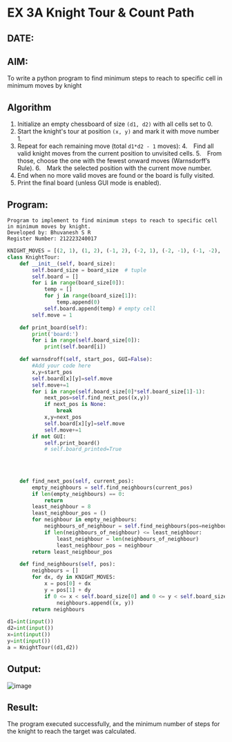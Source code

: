 # EX 3A Knight Tour & Count Path
## DATE:
## AIM:
To write a python program to find minimum steps to reach to specific cell in minimum moves by knight


## Algorithm

1. Initialize an empty chessboard of size `(d1, d2)` with all cells set to 0.
2. Start the knight's tour at position `(x, y)` and mark it with move number 1.
3. Repeat for each remaining move (total `d1*d2 - 1` moves):
4. Find all valid knight moves from the current position to unvisited cells.
5. From those, choose the one with the fewest onward moves (Warnsdorff’s Rule).
6. Mark the selected position with the current move number.
7. End when no more valid moves are found or the board is fully visited.
8. Print the final board (unless GUI mode is enabled).

## Program:
```
Program to implement to find minimum steps to reach to specific cell in minimum moves by knight.
Developed by: Bhuvanesh S R
Register Number: 212223240017
```
```py
KNIGHT_MOVES = [(2, 1), (1, 2), (-1, 2), (-2, 1), (-2, -1), (-1, -2), (1, -2), (2, -1)]
class KnightTour:
    def __init__(self, board_size):
        self.board_size = board_size  # tuple
        self.board = []
        for i in range(board_size[0]):
            temp = []
            for j in range(board_size[1]):
                temp.append(0)
            self.board.append(temp) # empty cell
        self.move = 1

    def print_board(self):
        print('board:')
        for i in range(self.board_size[0]):
            print(self.board[i])

    def warnsdroff(self, start_pos, GUI=False):
        #Add your code here
        x,y=start_pos
        self.board[x][y]=self.move
        self.move+=1
        for i in range(self.board_size[0]*self.board_size[1]-1):
            next_pos=self.find_next_pos((x,y))
            if next_pos is None:
                break
            x,y=next_pos
            self.board[x][y]=self.move
            self.move+=1
        if not GUI:
            self.print_board()
            # self.board_printed=True
            
            
        

    def find_next_pos(self, current_pos):
        empty_neighbours = self.find_neighbours(current_pos)
        if len(empty_neighbours) == 0:
            return
        least_neighbour = 8
        least_neighbour_pos = ()
        for neighbour in empty_neighbours:
            neighbours_of_neighbour = self.find_neighbours(pos=neighbour)
            if len(neighbours_of_neighbour) <= least_neighbour:
                least_neighbour = len(neighbours_of_neighbour)
                least_neighbour_pos = neighbour
        return least_neighbour_pos

    def find_neighbours(self, pos):
        neighbours = []
        for dx, dy in KNIGHT_MOVES:
            x = pos[0] + dx
            y = pos[1] + dy
            if 0 <= x < self.board_size[0] and 0 <= y < self.board_size[1] and self.board[x][y] == 0:
                neighbours.append((x, y))
        return neighbours

d1=int(input())
d2=int(input())
x=int(input())
y=int(input())
a = KnightTour((d1,d2))
```
## Output:

![image](https://github.com/user-attachments/assets/9fb46aee-8184-42ce-aa15-bba31d171125)


## Result:
The program executed successfully, and the minimum number of steps for the knight to reach the target was calculated.
